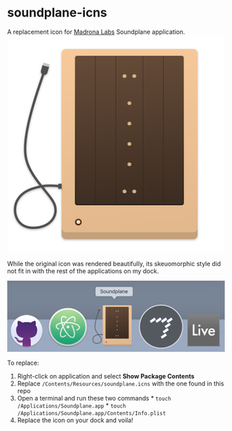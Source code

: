# soundplane-icns
A replacement icon for [Madrona Labs](http://madronalabs.com/soundplane) Soundplane application.
![soundplane](https://raw.githubusercontent.com/jeffreypierce/soundplane-icns/master/img/soundplane%400.5x.png)

While the original icon was rendered beautifully, its skeuomorphic style did not fit in with the rest of the applications on my dock. 

![soundplane-in-dock](https://raw.githubusercontent.com/jeffreypierce/soundplane-icns/master/img/soundplane-in-dock.png)


To replace:
  1. Right-click on application and select **Show Package Contents**
  2. Replace `/Contents/Resources/soundplane.icns` with the one found in this repo
  3. Open a terminal and run these two commands
    * `touch /Applications/Soundplane.app`
    * `touch /Applications/Soundplane.app/Contents/Info.plist`
  4. Replace the icon on your dock and voila!


